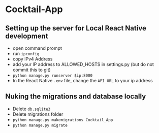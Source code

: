 # Cocktail-App
## Setting up the server for Local React Native development
* open command prompt
* run `ipconfig`
* copy IPv4 Address
* add your IP address to ALLOWED_HOSTS in settings.py (but do not commit this to git)
* `python manage.py runserver $ip:8000`
* In the React Native `.env` file, change the `API_URL` to your ip address

## Nuking the migrations and database locally
* Delete `db.sqlite3`
* Delete migrations folder 
* `python manage.py makemigrations Cocktail_App`
* `python manage.py migrate`